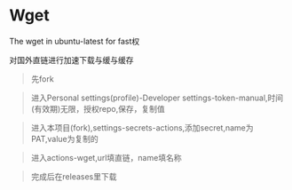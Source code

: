 # Wget
The wget in ubuntu-latest for fast权

对国外直链进行加速下载与缓与缓存

> 先fork

> 进入Personal settings(profile)-Developer settings-token-manual,时间(有效期)无限，授权repo,保存，复制值

> 进入本项目(fork),settings-secrets-actions,添加secret,name为PAT,value为复制的

> 进入actions-wget,url填直链，name填名称

> 完成后在releases里下载


